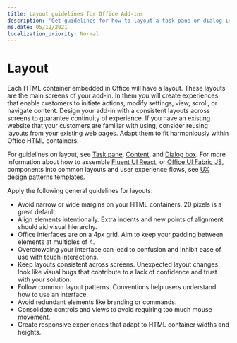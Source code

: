 ```yaml
---
title: Layout guidelines for Office Add-ins
description: 'Get guidelines for how to layout a task pane or dialog in an Office Add-in.'
ms.date: 05/12/2021
localization_priority: Normal
---
```


# Layout

Each HTML container embedded in Office will have a layout. These layouts are the main screens of your add-in. In them you will create experiences that enable customers to initiate actions, modify settings, view, scroll, or navigate content. Design your add-in with a consistent layouts across screens to guarantee continuity of experience. If you have an existing website that your customers are familiar with using, consider reusing layouts from your existing web pages. Adapt them to fit harmoniously within Office HTML containers.

For guidelines on layout, see [Task pane](task-pane-add-ins.md), [Content](content-add-ins.md), and [Dialog box](dialog-boxes.md). For more information about how to assemble [Fluent UI React](using-office-ui-fabric-react.md), or [Office UI Fabric JS](fabric-core.md), components into common layouts and user experience flows, see [UX design patterns templates](ux-design-pattern-templates.md).

Apply the following general guidelines for layouts:

*	Avoid narrow or wide margins on your HTML containers. 20 pixels is a great default.
*	Align elements intentionally. Extra indents and new points of alignment should aid visual hierarchy.
*	Office interfaces are on a 4px grid. Aim to keep your padding between elements at multiples of 4.
*	Overcrowding your interface can lead to confusion and inhibit ease of use with touch interactions.
*	Keep layouts consistent across screens. Unexpected layout changes look like visual bugs that contribute to a lack of confidence and trust with your solution.
*	Follow common layout patterns. Conventions help users understand how to use an interface.
*	Avoid redundant elements like branding or commands.
*	Consolidate controls and views to avoid requiring too much mouse movement.
*	Create responsive experiences that adapt to HTML container widths and heights.
